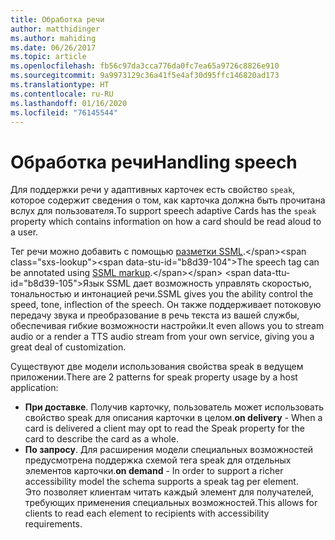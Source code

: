 ```yaml
---
title: Обработка речи
author: matthidinger
ms.author: mahiding
ms.date: 06/26/2017
ms.topic: article
ms.openlocfilehash: fb56c97da3cca776da0fc7ea65a9726c8826e910
ms.sourcegitcommit: 9a9973129c36a41f5e4af30d95ffc146820ad173
ms.translationtype: HT
ms.contentlocale: ru-RU
ms.lasthandoff: 01/16/2020
ms.locfileid: "76145544"
---
```

# <a name="handling-speech"></a><span data-ttu-id="b8d39-102">Обработка речи</span><span class="sxs-lookup"><span data-stu-id="b8d39-102">Handling speech</span></span>

<span data-ttu-id="b8d39-103">Для поддержки речи у адаптивных карточек есть свойство `speak`, которое содержит сведения о том, как карточка должна быть прочитана вслух для пользователя.</span><span class="sxs-lookup"><span data-stu-id="b8d39-103">To support speech adaptive Cards has the `speak` property which contains information on how a card should be read aloud to a user.</span></span>

<span data-ttu-id="b8d39-104">Тег речи можно добавить с помощью [разметки SSML](https://msdn.microsoft.com/library/office/hh361578(v=office.14).aspx).</span><span class="sxs-lookup"><span data-stu-id="b8d39-104">The speech tag can be annotated using  [SSML markup](https://msdn.microsoft.com/library/office/hh361578(v=office.14).aspx).</span></span> <span data-ttu-id="b8d39-105">Язык SSML дает возможность управлять скоростью, тональностью и интонацией речи.</span><span class="sxs-lookup"><span data-stu-id="b8d39-105">SSML gives you the ability control the speed, tone, inflection of the speech.</span></span>  <span data-ttu-id="b8d39-106">Он также поддерживает потоковую передачу звука и преобразование в речь текста из вашей службы, обеспечивая гибкие возможности настройки.</span><span class="sxs-lookup"><span data-stu-id="b8d39-106">It even allows you to stream audio or a render a TTS audio stream from your own service, giving you a great deal of customization.</span></span>

<span data-ttu-id="b8d39-107">Существуют две модели использования свойства speak в ведущем приложении.</span><span class="sxs-lookup"><span data-stu-id="b8d39-107">There are 2 patterns for speak property usage by a host application:</span></span>
* <span data-ttu-id="b8d39-108">**При доставке**. Получив карточку, пользователь может использовать свойство speak для описания карточки в целом.</span><span class="sxs-lookup"><span data-stu-id="b8d39-108">**on delivery** - When a card is delivered a client may opt to read the Speak property for the card to describe the card as a whole.</span></span>
* <span data-ttu-id="b8d39-109">**По запросу**. Для расширения модели специальных возможностей предусмотрена поддержка схемой тега speak для отдельных элементов карточки.</span><span class="sxs-lookup"><span data-stu-id="b8d39-109">**on demand** - In order to support a richer accessibility model the schema supports a speak tag per element.</span></span>  
<span data-ttu-id="b8d39-110">Это позволяет клиентам читать каждый элемент для получателей, требующих применения специальных возможностей.</span><span class="sxs-lookup"><span data-stu-id="b8d39-110">This allows for clients to read each element to recipients with accessibility requirements.</span></span>


